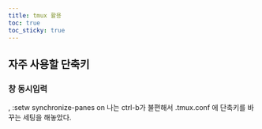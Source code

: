 ```yaml
---
title: tmux 활용
toc: true
toc_sticky: true
---
```


## 자주 사용할 단축키
### 창 동시입력
<ctrl-a>, :setw synchronize-panes on
나는 ctrl-b가 불편해서 .tmux.conf 에 단축키를 바꾸는 세팅을 해놓았다.


